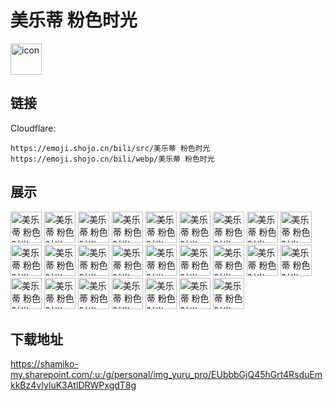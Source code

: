 # 美乐蒂 粉色时光
<img src="https://emoji.shojo.cn/bili/src/美乐蒂 粉色时光/icon.png" width="50" height="50" alt="icon">

## 链接
Cloudflare:
```
https://emoji.shojo.cn/bili/src/美乐蒂 粉色时光
https://emoji.shojo.cn/bili/webp/美乐蒂 粉色时光
```
## 展示
<img src="https://emoji.shojo.cn/bili/src/美乐蒂 粉色时光/美乐蒂 粉色时光-赞.png" width="50" height="50" alt="美乐蒂 粉色时光-赞">
<img src="https://emoji.shojo.cn/bili/src/美乐蒂 粉色时光/美乐蒂 粉色时光-关心.png" width="50" height="50" alt="美乐蒂 粉色时光-关心">
<img src="https://emoji.shojo.cn/bili/src/美乐蒂 粉色时光/美乐蒂 粉色时光-谢谢.png" width="50" height="50" alt="美乐蒂 粉色时光-谢谢">
<img src="https://emoji.shojo.cn/bili/src/美乐蒂 粉色时光/美乐蒂 粉色时光-求求了.png" width="50" height="50" alt="美乐蒂 粉色时光-求求了">
<img src="https://emoji.shojo.cn/bili/src/美乐蒂 粉色时光/美乐蒂 粉色时光-干得好.png" width="50" height="50" alt="美乐蒂 粉色时光-干得好">
<img src="https://emoji.shojo.cn/bili/src/美乐蒂 粉色时光/美乐蒂 粉色时光-疑问.png" width="50" height="50" alt="美乐蒂 粉色时光-疑问">
<img src="https://emoji.shojo.cn/bili/src/美乐蒂 粉色时光/美乐蒂 粉色时光-打招呼.png" width="50" height="50" alt="美乐蒂 粉色时光-打招呼">
<img src="https://emoji.shojo.cn/bili/src/美乐蒂 粉色时光/美乐蒂 粉色时光-难过.png" width="50" height="50" alt="美乐蒂 粉色时光-难过">
<img src="https://emoji.shojo.cn/bili/src/美乐蒂 粉色时光/美乐蒂 粉色时光-流泪.png" width="50" height="50" alt="美乐蒂 粉色时光-流泪">
<img src="https://emoji.shojo.cn/bili/src/美乐蒂 粉色时光/美乐蒂 粉色时光-托腮.png" width="50" height="50" alt="美乐蒂 粉色时光-托腮">
<img src="https://emoji.shojo.cn/bili/src/美乐蒂 粉色时光/美乐蒂 粉色时光-好漂亮.png" width="50" height="50" alt="美乐蒂 粉色时光-好漂亮">
<img src="https://emoji.shojo.cn/bili/src/美乐蒂 粉色时光/美乐蒂 粉色时光-对不起.png" width="50" height="50" alt="美乐蒂 粉色时光-对不起">
<img src="https://emoji.shojo.cn/bili/src/美乐蒂 粉色时光/美乐蒂 粉色时光-害羞.png" width="50" height="50" alt="美乐蒂 粉色时光-害羞">
<img src="https://emoji.shojo.cn/bili/src/美乐蒂 粉色时光/美乐蒂 粉色时光-纠结.png" width="50" height="50" alt="美乐蒂 粉色时光-纠结">
<img src="https://emoji.shojo.cn/bili/src/美乐蒂 粉色时光/美乐蒂 粉色时光-好棒.png" width="50" height="50" alt="美乐蒂 粉色时光-好棒">
<img src="https://emoji.shojo.cn/bili/src/美乐蒂 粉色时光/美乐蒂 粉色时光-真的吗.png" width="50" height="50" alt="美乐蒂 粉色时光-真的吗">
<img src="https://emoji.shojo.cn/bili/src/美乐蒂 粉色时光/美乐蒂 粉色时光-好吃.png" width="50" height="50" alt="美乐蒂 粉色时光-好吃">
<img src="https://emoji.shojo.cn/bili/src/美乐蒂 粉色时光/美乐蒂 粉色时光-累了.png" width="50" height="50" alt="美乐蒂 粉色时光-累了">
<img src="https://emoji.shojo.cn/bili/src/美乐蒂 粉色时光/美乐蒂 粉色时光-音乐.png" width="50" height="50" alt="美乐蒂 粉色时光-音乐">
<img src="https://emoji.shojo.cn/bili/src/美乐蒂 粉色时光/美乐蒂 粉色时光-来啦.png" width="50" height="50" alt="美乐蒂 粉色时光-来啦">
<img src="https://emoji.shojo.cn/bili/src/美乐蒂 粉色时光/美乐蒂 粉色时光-悠闲.png" width="50" height="50" alt="美乐蒂 粉色时光-悠闲">
<img src="https://emoji.shojo.cn/bili/src/美乐蒂 粉色时光/美乐蒂 粉色时光-快点.png" width="50" height="50" alt="美乐蒂 粉色时光-快点">
<img src="https://emoji.shojo.cn/bili/src/美乐蒂 粉色时光/美乐蒂 粉色时光-好困.png" width="50" height="50" alt="美乐蒂 粉色时光-好困">
<img src="https://emoji.shojo.cn/bili/src/美乐蒂 粉色时光/美乐蒂 粉色时光-亲亲.png" width="50" height="50" alt="美乐蒂 粉色时光-亲亲">
<img src="https://emoji.shojo.cn/bili/src/美乐蒂 粉色时光/美乐蒂 粉色时光-好朋友.png" width="50" height="50" alt="美乐蒂 粉色时光-好朋友">

## 下载地址

https://shamiko-my.sharepoint.com/:u:/g/personal/img_yuru_pro/EUbbbGjQ45hGrt4RsduEmkkBz4vIyluK3AtIDRWPxgdT8g
